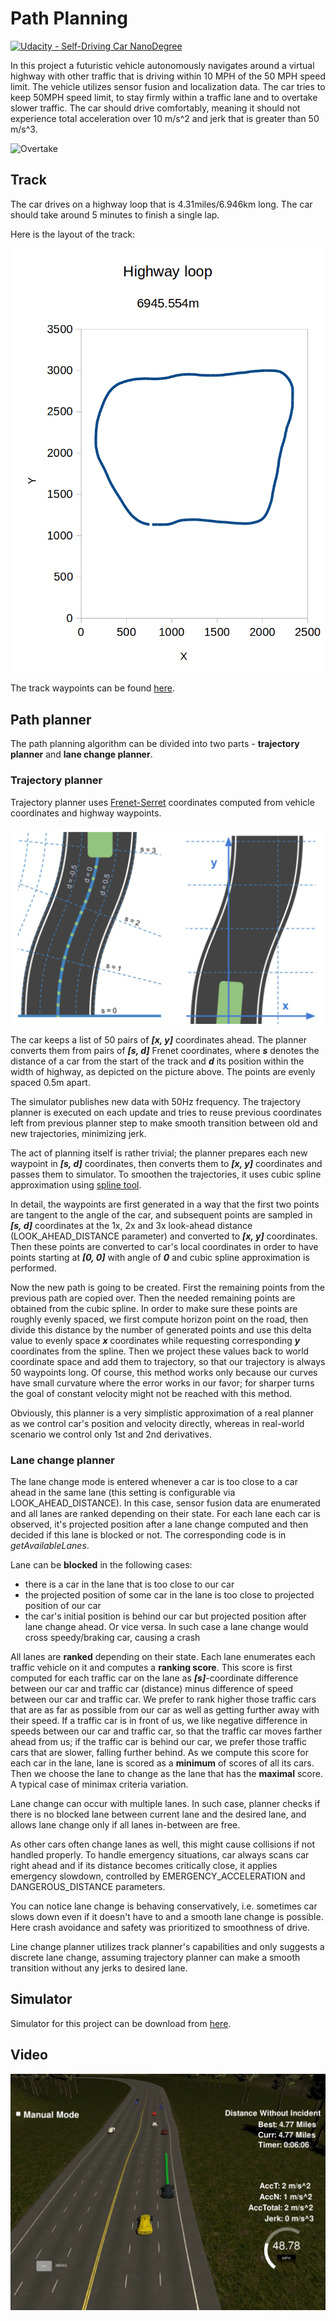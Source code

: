 # Path Planning
[![Udacity - Self-Driving Car NanoDegree](https://s3.amazonaws.com/udacity-sdc/github/shield-carnd.svg)](http://www.udacity.com/drive)

In this project a futuristic vehicle autonomously navigates around a virtual highway with other traffic that is driving
within 10 MPH of the 50 MPH speed limit. The vehicle utilizes sensor fusion and localization data. The car tries
to keep 50MPH speed limit, to stay firmly within a traffic lane and to overtake slower traffic. The car should drive 
comfortably, meaning it should not experience total acceleration over 10 m/s^2 and jerk that is greater than 50 m/s^3.

![Overtake](images/overtake.gif)

## Track

The car drives on a highway loop that is 4.31miles/6.946km long. The car should take around 5 minutes to finish a single 
lap.

Here is the layout of the track:  

![Track](images/highway_loop.png)


The track waypoints can be found [here](data/highway_map.csv). 

## Path planner

The path planning algorithm can be divided into two parts - **trajectory planner** and **lane change planner**.

### Trajectory planner
Trajectory planner uses [Frenet-Serret](https://en.wikipedia.org/wiki/Frenet%E2%80%93Serret_formulas) coordinates computed 
from vehicle coordinates and highway waypoints.

![Frenet](images/frenet.png)

The car keeps a list of 50 pairs of ***[x, y]*** coordinates ahead. The planner converts them from pairs of  ***[s, d]*** 
Frenet coordinates, where ***s*** denotes the distance of a car from the start of the track and ***d*** its position 
within the width of highway, as depicted on the picture above. The points are evenly spaced 0.5m apart.

The simulator publishes new data with 50Hz frequency. The trajectory planner is executed on each update and tries to 
reuse previous coordinates left from previous planner step to make smooth transition between old and new trajectories,
minimizing jerk.

The act of planning itself is rather trivial; the planner prepares each new waypoint in ***[s, d]*** coordinates, then
converts them to ***[x, y]*** coordinates and passes them to simulator. To smoothen the trajectories, it uses cubic 
spline approximation using [spline tool](http://kluge.in-chemnitz.de/opensource/spline/). 

In detail, the waypoints are first generated in a way that the first two points are tangent to the angle of the car, and
subsequent points are sampled in ***[s, d]*** coordinates at the 1x, 2x and 3x look-ahead distance (LOOK_AHEAD_DISTANCE
parameter) and converted to ***[x, y]*** coordinates. Then these points are converted to car's local coordinates in order
to have points starting at ***[0, 0]*** with angle of ***0*** and cubic spline approximation is performed.

Now the new path is going to be created. First the remaining points from the previous path are copied over. Then the 
needed remaining points are obtained from the cubic spline. In order to make sure these points are roughly evenly spaced,
we first compute horizon point on the road, then divide this distance by the number of generated points and use this 
delta value to evenly space ***x*** coordinates while requesting corresponding ***y*** coordinates from the spline.
Then we project these values back to world coordinate space and add them to trajectory, so that our trajectory is always
50 waypoints long. Of course, this method works only because our curves have small curvature where the error works in our
favor; for sharper turns the goal of constant velocity might not be reached with this method.   
     
Obviously, this planner is a very simplistic approximation of a real planner as we control car's position and velocity
directly, whereas in real-world scenario we control only 1st and 2nd derivatives.

### Lane change planner
The lane change mode is entered whenever a car is too close to a car ahead in the same lane (this setting is configurable
via LOOK_AHEAD_DISTANCE). In this case, sensor fusion data are enumerated and all lanes are ranked depending on their
state. For each lane each car is observed, it's projected position after a lane change computed and then decided if
this lane is blocked or not. The corresponding code is in *getAvailableLanes*.

Lane can be **blocked** in the following cases:
- there is a car in the lane that is too close to our car
- the projected position of some car in the lane is too close to projected position of our car
- the car's initial position is behind our car but projected position after lane change ahead. Or vice versa. In such 
case a lane change would cross speedy/braking car, causing a crash

All lanes are **ranked** depending on their state. Each lane enumerates each traffic vehicle on it and computes
a **ranking score**. This score is first computed for each traffic car on the lane as ***[s]***-coordinate difference 
between our car and traffic car (distance) minus difference of speed between our car and traffic car. We prefer to rank 
higher those traffic cars that are as far as possible from our car as well as getting further away with their speed. If
a traffic car is in front of us, we like negative difference in speeds between our car and traffic car, so that the 
traffic car moves farther ahead from us; if the traffic car is behind our car, we prefer those traffic cars that are 
slower, falling further behind. As we compute this score for each car in the lane, lane is scored as a **minimum** 
of scores of all its cars. Then we choose the lane to change as the lane that has the **maximal** score. A typical case
of minimax criteria variation.   

Lane change can occur with multiple lanes. In such case, planner checks if there is no blocked lane between current 
lane and the desired lane, and allows lane change only if all lanes in-between are free.

As other cars often change lanes as well, this might cause collisions if not handled properly. To handle emergency
situations, car always scans car right ahead and if its distance becomes critically close, it applies emergency slowdown,
controlled by EMERGENCY_ACCELERATION and DANGEROUS_DISTANCE parameters.

You can notice lane change is behaving conservatively, i.e. sometimes car slows down even if it doesn't have to and 
a smooth lane change is possible. Here crash avoidance and safety was prioritized to smoothness of drive.

Line change planner utilizes track planner's capabilities and only suggests a discrete lane change, assuming trajectory 
planner can make a smooth transition without any jerks to desired lane.

## Simulator

Simulator for this project can be download from [here](https://github.com/udacity/self-driving-car-sim/releases/tag/T3_v1.2).

## Video

[![Video](images/path_planning.png)](https://youtu.be/-IThG5m9Fwo)
